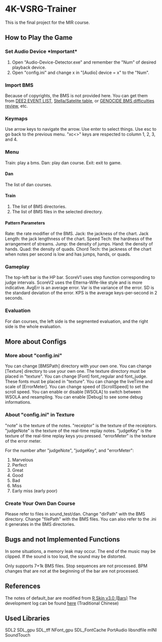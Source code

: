 # 4K-VSRG-Trainer
This is the final project for the MIR course.

## How to Play the Game
### Set Audio Device **\*Important\***
1. Open "Audio-Device-Detector.exe" and remember the "Num" of desired playback device.
2. Open "config.ini" and change x in "[Audio] device = x" to the "Num".

### Import BMS
Because of copyrights, the BMS is not provided here.
You can get them from [DEE2 EVENT LIST](https://manbow.nothing.sh/event/event.cgi), [Stella/Satelite table](https://stellabms.xyz/), or [GENOCIDE BMS difficulties review](https://nekokan.dyndns.info/~lobsak/genocide/), etc.

### Keymaps
Use arrow keys to navigate the arrow.
Use enter to select things.
Use esc to go back to the previous menu.
"xc<>" keys are respected to column 1, 2, 3, and 4.

### Menu
Train: play a bms.
Dan: play dan course.
Exit: exit to game.

#### Dan
The list of dan courses.

#### Train
1. The list of BMS directories.
2. The list of BMS files in the selected directory.

#### Pattern Parameters
Rate: the rate modifier of the BMS.
Jack: the jackness of the chart.
Jack Length: the jack lengthness of the chart.
Speed Tech: the hardness of the arrangement of streams.
Jump: the density of jumps.
Hand: the density of hands.
Quad: the density of quads.
Chord Tech: the jackness of the chart when notes per second is low and has jumps, hands, or quads.

### Gameplay
The top-left bar is the HP bar.
ScoreV1 uses step function corresponding to judge intervals.
ScoreV2 uses the Etterna-Wife-like style and is more indicative.
AvgErr is an average error.
Var is the variance of the error.
SD is the standard deviation of the error.
KPS is the average keys-per-second in 2 seconds.

### Evaluation
For dan courses, the left side is the segmented evaluation, and the right side is the whole evaluation.

## More about Configs
### More about "config.ini"
You can change [BMSPath] directory with your own one.
You can change [Texture] directory to use your own one. The texture directory must be placed in "texture".
You can change [Font] font_regular and font_judge. These fonts must be placed in "texture".
You can change the liveTime and scale of [ErrorMeter].
You can change speed of [ScrollSpeed] to set the scroll speed.
You can enable or disable [WSOLA] to switch between WSOLA and resampling.
You can enable [Debug] to see some debug informations.

### About "config.ini" in Texture
"note" is the texture of the notes.
"receiptor" is the texture of the receiptors.
"judgeNote" is the texture of the real-time replay notes.
"judgeKey" is the texture of the real-time replay keys you pressed.
"errorMeter" is the texture of the error meter.

For the number after "judgeNote", "judgeKey", and "errorMeter":
1. Marvelous
2. Perfect
3. Great
4. Good
5. Bad
6. Miss
7. Early miss (early poor)

### Create Your Own Dan Course
Please refer to files in sound_test/dan.
Change "dirPath" with the BMS directory.
Change "filePath" with the BMS files.
You can also refer to the .ini it generates in the BMS directories.

## Bugs and not Implemented Functions
In some situations, a memory leak may occur.
The end of the music may be clipped.
If the sound is too loud, the sound may be distorted.

Only supports 7+1k BMS files.
Stop sequences are not processed.
BPM changes that are not at the beginning of the bar are not processed.

## References
The notes of default_bar are modified from [R Skin v3.0 (Bars)](https://dl.orangedox.com/oKLlx4/13?dl=1)
The development log can be found [here](https://hackmd.io/AHmZyMbJQXWOBXwvI58NhQ?view) (Traditional Chinese)

## Used Libraries
SDL2
SDL_gpu
SDL_tff
NFont_gpu
SDL_FontCache
PortAudio
libsndfile
mINI
SoundTouch